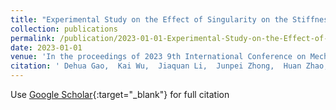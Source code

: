 ```yaml
---
title: "Experimental Study on the Effect of Singularity on the Stiffness Modelling of Industrial Robots"
collection: publications
permalink: /publication/2023-01-01-Experimental-Study-on-the-Effect-of-Singularity-on-the-Stiffness-Modelling-of-Industrial-Robots
date: 2023-01-01
venue: 'In the proceedings of 2023 9th International Conference on Mechatronics and Robotics Engineering (ICMRE)'
citation: ' Dehua Gao,  Kai Wu,  Jiaquan Li,  Junpei Zhong,  Huan Zhao, &quot;Experimental Study on the Effect of Singularity on the Stiffness Modelling of Industrial Robots.&quot; In the proceedings of 2023 9th International Conference on Mechatronics and Robotics Engineering (ICMRE), 2023.'
---
```

Use [Google Scholar](https://scholar.google.com/scholar?q=Experimental+Study+on+the+Effect+of+Singularity+on+the+Stiffness+Modelling+of+Industrial+Robots){:target="_blank"} for full citation